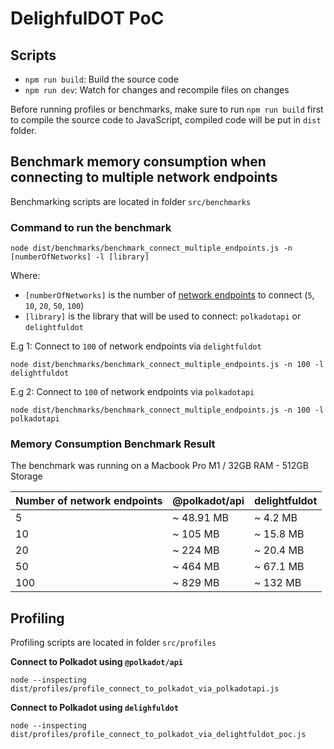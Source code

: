 # DelighfulDOT PoC

## Scripts
- `npm run build`: Build the source code
- `npm run dev`: Watch for changes and recompile files on changes

Before running profiles or benchmarks, make sure to run `npm run build` first to compile the source code to JavaScript, compiled code will be put in `dist` folder.

## Benchmark memory consumption when connecting to multiple network endpoints

Benchmarking scripts are located in folder `src/benchmarks`

### Command to run the benchmark
```ssh
node dist/benchmarks/benchmark_connect_multiple_endpoints.js -n [numberOfNetworks] -l [library]
```
Where:
- `[numberOfNetworks]` is the number of [network endpoints](https://github.com/sinzii/delightfuldot-poc/blob/main/src/util/networks.ts) to connect (`5`, `10`, `20`, `50`, `100`)
- `[library]` is the library that will be used to connect: `polkadotapi` or `delightfuldot`

E.g 1: Connect to `100` of network endpoints via `delightfuldot`
```ssh
node dist/benchmarks/benchmark_connect_multiple_endpoints.js -n 100 -l delightfuldot
```

E.g 2: Connect to `100` of network endpoints via `polkadotapi`
```ssh
node dist/benchmarks/benchmark_connect_multiple_endpoints.js -n 100 -l polkadotapi
```

### Memory Consumption Benchmark Result
The benchmark was running on a Macbook Pro M1 / 32GB RAM - 512GB Storage

| Number of network endpoints | @polkadot/api | delightfuldot |
| ------------- | ------------- | ------------- |
| 5  | ~ 48.91 MB  | ~ 4.2 MB |
| 10  | ~ 105 MB  | ~ 15.8 MB |
| 20  | ~ 224 MB  | ~ 20.4 MB | 
| 50  | ~ 464 MB  | ~ 67.1 MB |
| 100  | ~ 829 MB  | ~ 132 MB |

## Profiling

Profiling scripts are located in folder `src/profiles`

**Connect to Polkadot using `@polkadot/api`**
```ssh
node --inspecting dist/profiles/profile_connect_to_polkadot_via_polkadotapi.js
```

**Connect to Polkadot using `delighfuldot`**
```ssh
node --inspecting dist/profiles/profile_connect_to_polkadot_via_delightfuldot_poc.js
```


